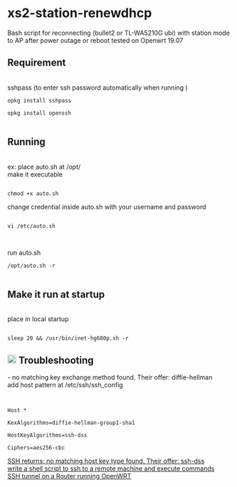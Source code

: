 # xs2-station-renewdhcp
Bash script for reconnecting (bullet2 or TL-WA5210G ubi) with station mode to AP after power outage or reboot
tested on Openwrt 19.07 

<h2><strong>Requirement </strong></h2><br/>
sshpass (to enter ssh password automatically when running )

<pre>
<code>opkg install sshpass <br/>
opkg install openssh
</code>
</pre>

<h2><strong>Running</strong></h2> <br/>
ex: place auto.sh at /opt/<br/>
make it executable 
<pre><code>
chmod +x auto.sh
</code></pre>
change credential inside auto.sh with your username and password<br/>
<pre><code>
vi /etc/auto.sh<br/>
</code>
</pre>
run auto.sh <br/>
<pre>
<code>/opt/auto.sh -r
</code>
</pre>

<h2><strong>Make it run at startup </strong> </h2><br/>
place in local startup
<pre><code>
sleep 20 && /usr/bin/inet-hg680p.sh -r
</pre></code>

<h2><g-emoji class="g-emoji" alias="scroll" fallback-src="https://github.githubassets.com/images/icons/emoji/unicode/1f4dc.png"><img class="emoji" alt="scroll" src="https://github.githubassets.com/images/icons/emoji/unicode/2757.png" width="20" height="20"></g-emoji> Troubleshooting </h2>
- no matching key exchange method found. Their offer: diffie-hellman <br/>
add host pattern at /etc/ssh/ssh_config
<pre><code> <br/>
Host * <br>
KexAlgorithms=diffie-hellman-group1-sha1<br/>
HostKeyAlgorithms=ssh-dss <br/>
Ciphers=aes256-cbc
</pre></code>
<a href="https://askubuntu.com/questions/836048/ssh-returns-no-matching-host-key-type-found-their-offer-ssh-dss">SSH returns: no matching host key type found. Their offer: ssh-dss<a> <br/>
<a href="https://stackoverflow.com/questions/13928116/write-a-shell-script-to-ssh-to-a-remote-machine-and-execute-commands">write a shell script to ssh to a remote machine and execute commands </a> <br/>
<a href="https://www.perfect-privacy.com/en/manuals/router_openwrt_ssh">SSH tunnel on a Router running OpenWRT</a>
